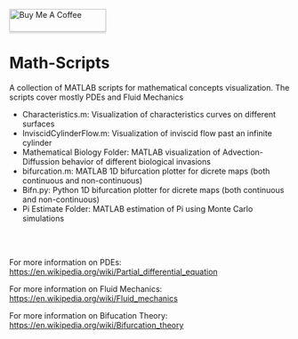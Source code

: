  <a href="https://www.buymeacoffee.com/BambooFlower" target="_blank"><img src="https://www.buymeacoffee.com/assets/img/custom_images/orange_img.png" alt="Buy Me A Coffee" style="height: 41px !important;width: 174px !important;box-shadow: 0px 3px 2px 0px rgba(190, 190, 190, 0.5) !important;-webkit-box-shadow: 0px 3px 2px 0px rgba(190, 190, 190, 0.5) !important;" ></a> 


# Math-Scripts

A collection of MATLAB scripts for mathematical concepts visualization. The scripts cover mostly PDEs and Fluid Mechanics

- Characteristics.m: Visualization of characteristics curves on different surfaces
- InviscidCylinderFlow.m: Visualization of inviscid flow past an infinite cylinder 
- Mathematical Biology Folder: MATLAB visualization of Advection-Diffussion behavior of different biological invasions 
- bifurcation.m: MATLAB 1D bifurcation plotter for dicrete maps (both continuous and non-continuous)
- Bifn.py: Python 1D bifurcation plotter for dicrete maps (both continuous and non-continuous)
- Pi Estimate Folder: MATLAB estimation of Pi using Monte Carlo simulations

<br/><br/>

For more information on PDEs: https://en.wikipedia.org/wiki/Partial_differential_equation

For more information on Fluid Mechanics: https://en.wikipedia.org/wiki/Fluid_mechanics

For more information on Bifucation Theory: https://en.wikipedia.org/wiki/Bifurcation_theory

